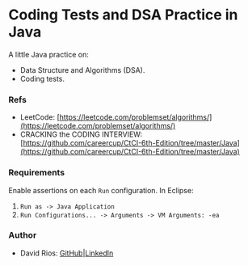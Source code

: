 # Coding Tests and DSA Practice in Java

A little Java practice on:
* Data Structure and Algorithms (DSA).
* Coding tests.

### Refs

* LeetCode: [https://leetcode.com/problemset/algorithms/](https://leetcode.com/problemset/algorithms/)
* CRACKING the CODING INTERVIEW: [https://github.com/careercup/CtCI-6th-Edition/tree/master/Java](https://github.com/careercup/CtCI-6th-Edition/tree/master/Java)

### Requirements

Enable assertions on each `Run` configuration.
In Eclipse:
1. `Run as -> Java Application`
2. `Run Configurations... -> Arguments -> VM Arguments: -ea`

### Author

* David Rios: [GitHub](https://github.com/riosdavi1)|[LinkedIn](https://www.linkedin.com/in/riosdavid/)
